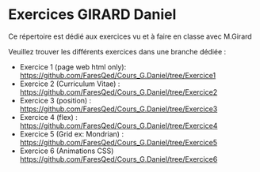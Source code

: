 # Exercices GIRARD Daniel
Ce répertoire est dédié aux exercices vu et à faire en classe avec M.Girard

Veuillez trouver les différents exercices dans une branche dédiée :

- Exercice 1 (page web html only): https://github.com/FaresQed/Cours_G.Daniel/tree/Exercice1
- Exercice 2 (Curriculum Vitae) : https://github.com/FaresQed/Cours_G.Daniel/tree/Exercice2
- Exercice 3 (position) : https://github.com/FaresQed/Cours_G.Daniel/tree/Exercice3
- Exercice 4 (flex) : https://github.com/FaresQed/Cours_G.Daniel/tree/Exercice4
- Exercice 5 (Grid ex: Mondrian) : https://github.com/FaresQed/Cours_G.Daniel/tree/Exercice5
- Exercice 6 (Animations CSS) https://github.com/FaresQed/Cours_G.Daniel/tree/Exercice6
